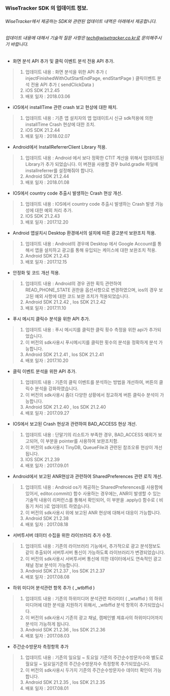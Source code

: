 ### WiseTracker SDK 의 업데이트 정보. 
###### WiseTracker에서 제공하는 SDK와 관련된 업데이트 내역은 아래에서 제공합니다. 
###### 업데이트 내용에 대해서 기술적 질문 사항은 tech@wisetracker.co.kr로 문의해주시기 바랍니다. 

* 화면 분석 API 추가 및 클릭 이벤트 분석 전용 API 추가.
> 1. 업데이트 내용 : 화면 분석을 위한 API 추가 ( injectFinishedWithOutStartEndPage, endStartPage )
                 클릭이벤트 분석 전용 API 추가 ( sendClickData )
> 1. iOS SDK 21.2.45
> 1. 배포 일자 : 2018.03.06

* iOS에서 installTime 관련 crash 보고 현상에 대한 패치.
> 1. 업데이트 내용 : 기존 앱 설치자의 앱 업데이트시 신규 sdk적용에 의한 installTime Crash 현상에 대한 조치. 
> 1. iOS SDK 21.2.44
> 1. 배포 일자 : 2018.02.07

* Android에서 InstallReferrerClient Library 적용.  
> 1. 업데이트 내용 : Android 에서 보다 정확한 CTIT 계산을 위해서 업데이트된 Library가 추가 되었습니다. 이 버젼을 사용할 경우 build.gradle 파일에 installreferrer를 설정해줘야 합니다.  
> 1. Android SDK 21.2.44
> 1. 배포 일자 : 2018.01.08

* IOS에서 country code 추출시 발생하는 Crash 현상 개선. 
> 1. 업데이트 내용 : IOS에서 country code 추출시 발생하는 Crash 발생 가능성에 대한 예외 처리 추가. 
> 1. IOS SDK 21.2.43
> 1. 배포 일자 : 2017.12.20

* Android 앱설치시 Desktop 환경에서의 설치에 따른 광고분석 보완조치 적용. 
> 1. 업데이트 내용 : Android의 경우에 Desktop 에서 Google Account를 통해서 앱을 설치하고 광고를 통해 유입되는 케이스에 대한 보완조치 적용. 
> 1. Android SDK 21.2.43
> 1. 배포 일자 : 2017.12.15

* 안정화 및 코드 개선 적용. 
> 1. 업데이트 내용 : Android의 경우 권한 획득 관련하여 READ_PHONE_STATE 권한을 옵션사항으로 변경하였으며, ios의 경우 보고된 예외 사항에 대한 코드 보완 조치가 적용되었습니다.
> 1. Android SDK 21.2.42 ,  Ios SDK 21.2.42
> 1. 배포 일자 : 2017.11.10

* 푸시 메시지 클릭수 분석을 위한 API 추가. 
> 1. 업데이트 내용 : 푸시 메시지를 클릭한 클릭 횟수 측정을 위한 api가 추가되었습니다.
> 1. 이 버전의 sdk사용시 푸시메시지를 클릭한 횟수의 분석을 정확하게 분석 가능합니다.
> 1. Android SDK 21.2.41 ,  Ios SDK 21.2.41
> 1. 배포 일자 : 2017.10.20

* 클릭 이벤트 분석을 위한 API 추가. 
> 1. 업데이트 내용 : 기존의 클릭 이벤트를 분석하는 방법을 개선하여, 버튼의 클릭수 분석을 강화하였습니다. 
> 1. 이 버전의 sdk사용시 좀더 다양한 상황에서 정교하게 버튼 클릭수 분석이 가능합니다.
> 1. Android SDK 21.2.40 ,  Ios SDK 21.2.40
> 1. 배포 일자 : 2017.09.27

* IOS에서 보고된 Crash 현상과 관련하여 BAD_ACCESS 현상 개선. 
> 1. 업데이트 내용 : 단말기의 리소트가 부족한 경우, BAD_ACCESS 예외가 보고되어, 이 부분을 pointer를 사용하여 보완조치함. 
> 1. 이 버전의 sdk사용시 TinyDB, QueueFile과 관련된 참조오류 현상이 개선됩니다. 
> 1. IOS SDK 21.2.39
> 1. 배포 일자 : 2017.09.01

* Android에서 보고된 ANR현상과 관련하여 SharedPreferences 관련 로직 개선.
> 1. 업데이트 내용 : Android os가 제공하는 SharedPreferences를 사용함에 있어서, editor.commit() 함수 사용하는 경우에는,
                  ANR이 발생할 수 있는 기술적 내용이 리퍼런스를 통해서 확인되어, 
                  이 부분을 .apply() 함수로 ( 비동기 처리 )로 업데이트 하였습니다. 
> 1. 이 버전의 sdk사용시 위에 보고된 ANR 현상에 대해서 대응이 가능합니다. 
> 1. Android SDK 21.2.38
> 1. 배포 일자 : 2017.08.18

* 서버투서버 데이터 수집을 위한 라이브러리 추가 수정. 
> 1. 업데이트 내용 : 기존의 라이브러리 기능에서, 추가적으로 광고 분석정보도 같이 추출되어 서버투서버 통신이 가능하도록 라이브러리가 변경되었습니다. 
> 1. 이 버전의 sdk사용시 서버투서버 통신에 의한 데이터에서도 연속적인 광고 채널 정보 분석이 가능합니다. 
> 1. Android SDK 21.2.37 ,  Ios SDK 21.2.37
> 1. 배포 일자 : 2017.08.08

* 하위 미디어 분석관련 항목 추가 ( _wtbffid ) 
> 1. 업데이트 내용 : 기존의 하위미디어 분석관련 파라미터 ( _wtaffid ) 의 하위 미디어에 대한 분석을 지원하기 위해서, _wtbffid 분석 항목이 추가되었습니다.
> 1. 이 버전의 sdk사용시 기존의 광고 채널, 캠페인별 제휴사의 하위미디어까지 분석이 가능하게 됩니다.
> 1. Android SDK 21.2.36 ,  Ios SDK 21.2.36
> 1. 배포 일자 : 2017.08.03

* 주간순수방문자 측정항목 추가
> 1. 업데이트 내용 : 기존의 일요일 ~ 토요일 기준의 주간순수방문자수와 별도로 월요일 ~ 일요일기준의 주간순수방문자수 측정항목 추가되었습니다.
> 1. 이 버전의 sdk사용시 두가지 기준의 주간순수방문자수 데이터 확인이 가능합니다.
> 1. Android SDK 21.2.35 ,  Ios SDK 21.2.35
> 1. 배포 일자 : 2017.08.01
